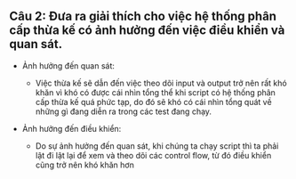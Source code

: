 ## Câu 2: Đưa ra giải thích cho việc hệ thống phân cấp thừa kế có ảnh hưởng đến việc điều khiển và quan sát.


- Ảnh hưởng đến quan sát:
    - Việc thừa kế sẽ dẫn đến việc theo dõi input và output trở nên rất khó khăn vì khó có được cái nhìn tổng thể khi script có hệ thống phân cấp thừa kế quá phức tạp, do đó sẽ khó có cái nhìn tổng quát về những gì đang diễn ra trong các test đang chạy.

- Ảnh hưởng đến điều khiển:
    - Do sự ảnh hưởng đến quan sát, khi chúng ta chạy script thì ta phải lật đi lật lại để xem và theo dõi các control flow, từ đó điều khiển cũng trở nên khó khăn hơn

